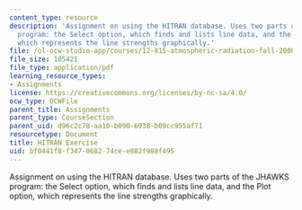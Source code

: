 ```yaml
---
content_type: resource
description: 'Assignment on using the HITRAN database. Uses two parts of the JHAWKS
  program: the Select option, which finds and lists line data, and the Plot option,
  which represents the line strengths graphically.'
file: /ol-ocw-studio-app/courses/12-815-atmospheric-radiation-fall-2008/bf0441f8f347068274cee882f988f495_hitran_exercise.pdf
file_size: 105421
file_type: application/pdf
learning_resource_types:
- Assignments
license: https://creativecommons.org/licenses/by-nc-sa/4.0/
ocw_type: OCWFile
parent_title: Assignments
parent_type: CourseSection
parent_uid: d96c2c78-aa10-b090-6938-b09cc955af71
resourcetype: Document
title: HITRAN Exercise
uid: bf0441f8-f347-0682-74ce-e882f988f495
---
```

Assignment on using the HITRAN database. Uses two parts of the JHAWKS program: the Select option, which finds and lists line data, and the Plot option, which represents the line strengths graphically.